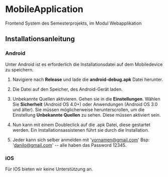 # MobileApplication
Frontend System des Semesterprojekts, im Modul Webapplikation

## Installationsanleitung
### Android

Unter Android ist es erforderlich die Installationsdatei auf dem Mobiledevice zu speichern.

1. Navigiere nach **Release** und lade die **android-debug.apk** Datei herunter.

2. Die Datei auf den Speicher, des Android-Gerät laden. 

3. Unbekannte Quellen aktivieren. Gehen sie in die **Einstellungen**. Wählen Sie **Sicherheit** (Android OS 4.0+) oder Anwendungen (Android OS 3.0 und älter). Sie müssen möglicherweise herunterscrollen, um die Einstellung **Unbekannte Quellen** zu sehen. Diese müssen aktiviert sein. 

4. Nun kann mit einem Doubleclick auf die .apk Datei, diese gestartet werden. Ein Installationsassistenen führt sie durch die Installation. 

5. Jeder kann sich selber anmelden mit  'vornamen@gmail.com' Bsp: 'danilo@gmail.com' -- alle haben das Password 12345.

### iOS

Für IOS bieten wir keine Unterstützung an. 



